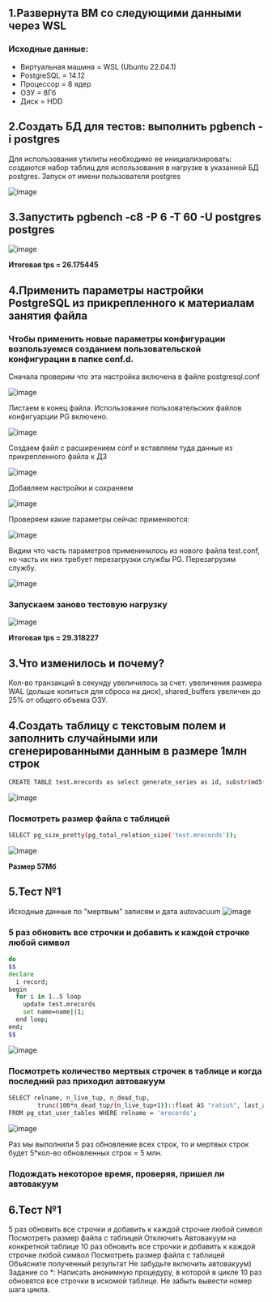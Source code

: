 ## 1.Развернута ВМ со следующими данными через WSL
### Исходные данные:
* Виртуальная машина =  WSL (Ubuntu 22.04.1)
* PostgreSQL =  14.12
* Процессор = 8 ядер
* ОЗУ = 8Гб
* Диск = HDD

## 2.Создать БД для тестов: выполнить pgbench -i postgres
Для использования утилиты необходимо ее инициализировать: создаются набор таблиц для использования в нагрузке в указанной БД postgres. Запуск от имени пользователя postgres

![image](https://github.com/user-attachments/assets/41ae36ab-c5b4-4f72-8efd-749c8e6c29b3)

## 3.Запустить pgbench -c8 -P 6 -T 60 -U postgres postgres
![image](https://github.com/user-attachments/assets/0acba6c2-2749-42a4-bd70-1a003ca5bc0b)

**Итоговая tps = 26.175445**

## 4.Применить параметры настройки PostgreSQL из прикрепленного к материалам занятия файла
### Чтобы применить новые параметры конфигурации возпользуемся созданием пользовательской конфигурации в папке conf.d.

Сначала проверим что эта настройка включена в файле postgresql.conf

![image](https://github.com/user-attachments/assets/fad60280-8adc-432c-9972-3568a7d343dc)

Листаем в конец файла. Использование пользовательских файлов конфигуарции PG включено.

![image](https://github.com/user-attachments/assets/7f641675-7491-4171-a46e-3654dd85da56)

Создаем файл с расширением conf и вставляем туда данные из прикрепленного файла к ДЗ

![image](https://github.com/user-attachments/assets/e1096c65-c327-403c-8604-4577895317fa)

Добавляем настройки и сохраняем

![image](https://github.com/user-attachments/assets/298beebb-5935-410d-a546-75e95acd4981)

Проверяем какие параметры сейчас применяются:

![image](https://github.com/user-attachments/assets/be31a18f-1fde-40a7-8e8c-6d3363bda5bb)

Видим что часть параметров применинилось из нового файла test.conf, но часть их них требует перезагрузки службы PG. Перезагрузим службу.

![image](https://github.com/user-attachments/assets/b9991e35-4a54-45b3-b020-948b0ac98e2c)

### Запускаем заново тестовую нагрузку 

![image](https://github.com/user-attachments/assets/ac4a09d2-fbcf-4060-aa45-94ebd4a236b5)

**Итоговая tps = 29.318227**

## 3.Что изменилось и почему?
Кол-во транзакций в секунду увеличилось за счет: увеличения размера WAL (дольше копиться для сброса на диск), shared_buffers увеличен до 25% от общего объема ОЗУ.

## 4.Создать таблицу с текстовым полем и заполнить случайными или сгенерированными данным в размере 1млн строк
```bash
CREATE TABLE test.mrecords as select generate_series as id, substr(md5(random()::text), 1, 25) as name from generate_series(1,power(10,6)::int,1);
```
![image](https://github.com/user-attachments/assets/557526ab-0f1b-4d06-8797-d09c2ca93d8f)

### Посмотреть размер файла с таблицей
```bash
SELECT pg_size_pretty(pg_total_relation_size('test.mrecords'));
```
![image](https://github.com/user-attachments/assets/90ff27b6-0a2a-49c3-909e-98df68a41499)

**Размер 57Мб**

## 5.Тест №1
Исходные данные по "мертвым" записям и дата autovacuum
![image](https://github.com/user-attachments/assets/b466d9b2-2a2d-4514-9c22-d324b21058f4)

### 5 раз обновить все строчки и добавить к каждой строчке любой символ
```bash
do
$$
declare 
  i record;
begin
  for i in 1..5 loop
    update test.mrecords
    set name=name||1;
  end loop;
end;
$$
```
![image](https://github.com/user-attachments/assets/9664c608-33c8-4b46-a223-b801f229d61e)

### Посмотреть количество мертвых строчек в таблице и когда последний раз приходил автовакуум
```bash
SELECT relname, n_live_tup, n_dead_tup,
        trunc(100*n_dead_tup/(n_live_tup+1))::float AS "ratio%", last_autovacuum
FROM pg_stat_user_tables WHERE relname = 'mrecords';
```
![image](https://github.com/user-attachments/assets/deb03e99-d29f-4eb9-81b5-0ff826d07965)

Раз мы выполнили 5 раз обновление всех строк, то и мертвых строк будет 5*кол-во обновленных строк = 5 млн.

### Подождать некоторое время, проверяя, пришел ли автовакуум


## 6.Тест №1
5 раз обновить все строчки и добавить к каждой строчке любой символ
Посмотреть размер файла с таблицей
Отключить Автовакуум на конкретной таблице
10 раз обновить все строчки и добавить к каждой строчке любой символ
Посмотреть размер файла с таблицей
Объясните полученный результат
Не забудьте включить автовакуум)
Задание со *:
Написать анонимную процедуру, в которой в цикле 10 раз обновятся все строчки в искомой таблице.
Не забыть вывести номер шага цикла.
